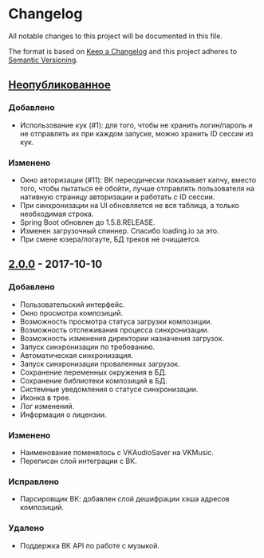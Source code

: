 # Changelog
All notable changes to this project will be documented in this file.

The format is based on [Keep a Changelog](http://keepachangelog.com/en/1.0.0/)
and this project adheres to [Semantic Versioning](http://semver.org/spec/v2.0.0.html).

## [Неопубликованное]

### Добавлено
- Использование кук (#1): для того, чтобы не хранить логин/пароль и не отправлять их при каждом запуске, можно 
хранить ID сессии из кук. 

### Изменено
- Окно авторизации (#11): ВК переодически показывает капчу, вместо того, чтобы пытаться её обойти,
лучше отправлять пользователя на нативную страницу авторизации и работать с ID сессии.
- При синхронизации на UI обновляется не вся таблица, а только необходимая строка.
- Spring Boot обновлен до 1.5.8.RELEASE.
- Изменен загрузочный спиннер. Спасибо loading.io за это.
- При смене юзера/логауте, БД треков не очищается.


## [2.0.0] - 2017-10-10
### Добавлено
- Пользовательский интерфейс.
- Окно просмотра композиций.
- Возможность просмотра статуса загрузки композиции.
- Возможность отслеживания процесса синхронизации.
- Возможность изменения директории назначения загрузок.
- Запуск синхронизации по требованию.
- Автоматическая синхронизация.
- Запуск синхронизации проваленных загрузок.
- Сохранение переменных окружения в БД.
- Сохранение библиотеки композиций в БД.
- Системные уведомления о статусе синхронизации.
- Иконка в трее.
- Лог изменений.
- Информация о лицензии.

### Изменено
- Наименование поменялось с VKAudioSaver на VKMusic.
- Переписан слой интеграции с ВК.

### Исправлено
- Парсировщик ВК: добавлен слой дешифрации хэша адресов композиций.

### Удалено
- Поддержка ВК API по работе с музыкой.


[Неопубликованное]: https://github.com/ruslanys/vkmusic/compare/HEAD...2.x.x.SWING
[2.0.0]: https://github.com/ruslanys/vkmusic/compare/e04e606...v2.0.0